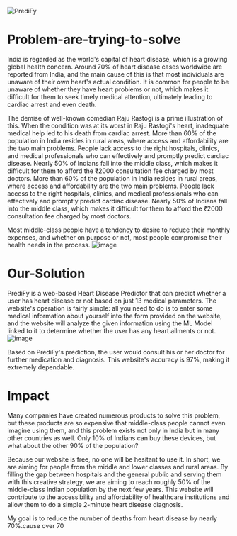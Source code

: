 ![PrediFy](https://user-images.githubusercontent.com/97115854/224497122-336de5f8-66b5-47c8-a8c5-cea7233dd172.png)


# Problem-are-trying-to-solve

India is regarded as the world's capital of heart disease, which is a growing global health concern. Around 70% of heart disease cases worldwide are reported from India, and the main cause of this is that most individuals are unaware of their own heart's actual condition. It is common for people to be unaware of whether they have heart problems or not, which makes it difficult for them to seek timely medical attention, ultimately leading to cardiac arrest and even death.

The demise of well-known comedian Raju Rastogi is a prime illustration of this. When the condition was at its worst in Raju Rastogi's heart, inadequate medical help led to his death from cardiac arrest.
More than 60% of the population in India resides in rural areas, where access and affordability are the two main problems. People lack access to the right hospitals, clinics, and medical professionals who can effectively and promptly predict cardiac disease. Nearly 50% of Indians fall into the middle class, which makes it difficult for them to afford the ₹2000 consultation fee charged by most doctors. 
More than 60% of the population in India resides in rural areas, where access and affordability are the two main problems. People lack access to the right hospitals, clinics, and medical professionals who can effectively and promptly predict cardiac disease. Nearly 50% of Indians fall into the middle class, which makes it difficult for them to afford the ₹2000 consultation fee charged by most doctors. 

Most middle-class people have a tendency to desire to reduce their monthly expenses, and whether on purpose or not, most people compromise their health needs in the process.
![image](https://user-images.githubusercontent.com/97115854/224497841-1ef2ec09-6806-4380-a927-c0b522dfb0fc.png)

# Our-Solution

PrediFy is a web-based Heart Disease Predictor that can predict whether a user has heart disease or not based on just 13 medical parameters. The website's operation is fairly simple: all you need to do is to enter some medical information about yourself into the form provided on the website, and the website will analyze the given information using the ML Model linked to it to determine whether the user has any heart ailments or not. 
![image](https://user-images.githubusercontent.com/97115854/224498152-0a94fd4f-e3e5-4243-b61b-ac51caa23b43.png)

Based on PrediFy's prediction, the user would consult his or her doctor for further medication and diagnosis. This website's accuracy is 97%, making it extremely dependable.

# Impact
Many companies have created numerous products to solve this problem, but these products are so expensive that middle-class people cannot even imagine using them, and this problem exists not only in India but in many other countries as well. Only 10% of Indians can buy these devices, but what about the other 90% of the population?

Because our website is free, no one will be hesitant to use it. In short, we are aiming for people from the middle and lower classes and rural areas. By filling the gap between hospitals and the general public and serving them with this creative strategy, we are aiming to reach roughly 50% of the middle-class Indian population by the next few years.
This website will contribute to the accessibility and affordability of healthcare institutions and allow them to do a simple 2-minute heart disease diagnosis.

My goal is to reduce the number of deaths from heart disease by nearly 70%.cause over 70




